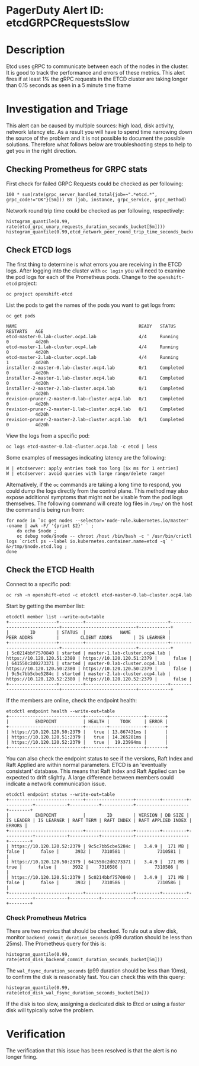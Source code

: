 # PagerDuty Alert ID: etcdGRPCRequestsSlow
# Description
Etcd uses gRPC to communicate between each of the nodes in the cluster. It is good to track the performance and errors of these metrics. This alert fires if at least 1% the gRPC requests in the ETCD cluster are taking longer than 0.15 seconds as seen in a 5 minute time frame
# Investigation and Triage
This alert can be caused by multiple sources: high load, disk activity, network latency etc. As a result you will have to spend time narrowing down the source of the problem and it is not possible to document the possible solutions. Therefore what follows below are troubleshooting steps to help to get you in the right direction.

## Checking Prometheus for GRPC stats

First check for failed GRPC Requests could be checked as per following:

```
100 * sum(rate(grpc_server_handled_total{job=~".*etcd.*", grpc_code!="OK"}[5m])) BY (job, instance, grpc_service, grpc_method)
```

Network round trip time could be checked as per following, respectively:
```
histogram_quantile(0.99, rate(etcd_grpc_unary_requests_duration_seconds_bucket[5m])))
histogram_quantile(0.99,etcd_network_peer_round_trip_time_seconds_bucket)
```

## Check ETCD logs

The first thing to determine is what errors you are receiving in the ETCD logs. After logging into the cluster with `oc login` you will need to examine the pod logs for each of the Prometheus pods. Change to the `openshift-etcd` project:

```
oc project openshift-etcd
```

List the pods to get the names of the pods you want to get logs from:

```
oc get pods

NAME                                              READY   STATUS      RESTARTS   AGE
etcd-master-0.lab-cluster.ocp4.lab                4/4     Running     0          4d20h
etcd-master-1.lab-cluster.ocp4.lab                4/4     Running     0          4d20h
etcd-master-2.lab-cluster.ocp4.lab                4/4     Running     1          4d20h
installer-2-master-0.lab-cluster.ocp4.lab         0/1     Completed   0          4d20h
installer-2-master-1.lab-cluster.ocp4.lab         0/1     Completed   0          4d20h
installer-2-master-2.lab-cluster.ocp4.lab         0/1     Completed   0          4d20h
revision-pruner-2-master-0.lab-cluster.ocp4.lab   0/1     Completed   0          4d20h
revision-pruner-2-master-1.lab-cluster.ocp4.lab   0/1     Completed   0          4d20h
revision-pruner-2-master-2.lab-cluster.ocp4.lab   0/1     Completed   0          4d20h
```

View the logs from a specific pod:

```
oc logs etcd-master-0.lab-cluster.ocp4.lab -c etcd | less
```

Some examples of messages indicating latency are the following:
```
W | etcdserver: apply entries took too long [$x ms for 1 entries]
W | etcdserver: avoid queries with large range/delete range!
```

Alternatively, if the `oc` commands are taking a long time to respond, you could dump the logs directly from the control plane. This method may also expose additional symptoms that might not be visable from the pod logs themselves. The following command will create log files in `/tmp/` on the host the command is being run from:
```
for node in `oc get nodes --selector='node-role.kubernetes.io/master' -oname | awk -F/ '{print $2}' ` ; 
    do echo $node ; 
    oc debug node/$node -- chroot /host /bin/bash -c ' /usr/bin/crictl logs `crictl ps --label io.kubernetes.container.name=etcd -q` ' &>/tmp/$node.etcd.log ; 
done
```


## Check the ETCD Health
Connect to a specific pod:

```
oc rsh -n openshift-etcd -c etcdctl etcd-master-0.lab-cluster.ocp4.lab
```

Start by getting the member list:

```
etcdctl member list --write-out=table
+------------------+---------+-------------------------------+----------------------------+----------------------------+------------+
|        ID        | STATUS  |             NAME              |         PEER ADDRS         |        CLIENT ADDRS        | IS LEARNER |
+------------------+---------+-------------------------------+----------------------------+----------------------------+------------+
| 5c0214bbf7570840 | started | master-1.lab-cluster.ocp4.lab | https://10.120.120.51:2380 | https://10.120.120.51:2379 |      false |
| 641550c2d0273371 | started | master-0.lab-cluster.ocp4.lab | https://10.120.120.50:2380 | https://10.120.120.50:2379 |      false |
| 9c5c7bb5cbe5284c | started | master-2.lab-cluster.ocp4.lab | https://10.120.120.52:2380 | https://10.120.120.52:2379 |      false |
+------------------+---------+-------------------------------+----------------------------+----------------------------+------------+
```

If the members are online, check the endpoint health:

```
etcdctl endpoint health --write-out=table
+----------------------------+--------+-------------+-------+
|          ENDPOINT          | HEALTH |    TOOK     | ERROR |
+----------------------------+--------+-------------+-------+
| https://10.120.120.50:2379 |   true | 13.867431ms |       |
| https://10.120.120.51:2379 |   true | 14.265281ms |       |
| https://10.120.120.52:2379 |   true |  19.23994ms |       |
+----------------------------+--------+-------------+-------+

```

You can also check the endpoint status to see if the versions, Raft Index and Raft Applied are within normal parameters. ETCD is an 'eventually consistant' database. This means that Raft Index and Raft Applied can be expected to drift slightly. A large difference between members could indicate a network communication issue.

```
etcdctl endpoint status --write-out=table
+----------------------------+------------------+---------+---------+-----------+------------+-----------+------------+--------------------+--------+
|          ENDPOINT          |        ID        | VERSION | DB SIZE | IS LEADER | IS LEARNER | RAFT TERM | RAFT INDEX | RAFT APPLIED INDEX | ERRORS |
+----------------------------+------------------+---------+---------+-----------+------------+-----------+------------+--------------------+--------+
| https://10.120.120.52:2379 | 9c5c7bb5cbe5284c |   3.4.9 |  171 MB |     false |      false |      3932 |    7310581 |            7310581 |        |
| https://10.120.120.50:2379 | 641550c2d0273371 |   3.4.9 |  171 MB |      true |      false |      3932 |    7310586 |            7310586 |        |
| https://10.120.120.51:2379 | 5c0214bbf7570840 |   3.4.9 |  171 MB |     false |      false |      3932 |    7310586 |            7310586 |        |
+----------------------------+------------------+---------+---------+-----------+------------+-----------+------------+--------------------+--------+
```

### Check Prometheus Metrics

There are two metrics that should be checked. To rule out a slow disk, monitor `backend_commit_duration_seconds` (p99 duration should be less than 25ms). The Prometheus query for this is:

```
histogram_quantile(0.99, rate(etcd_disk_backend_commit_duration_seconds_bucket[5m]))
```

The `wal_fsync_duration_seconds` (p99 duration should be less than 10ms), to confirm the disk is reasonably fast. You can check this with this query:

```
histogram_quantile(0.99, rate(etcd_disk_wal_fsync_duration_seconds_bucket[5m]))
```

If the disk is too slow, assigning a dedicated disk to Etcd or using a faster disk will typically solve the problem.


# Verification

The verification that this issue has been resolved is that the alert is no longer firing.